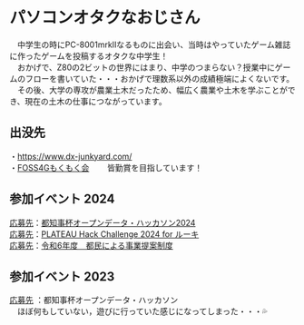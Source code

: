 # パソコンオタクなおじさん
　中学生の時にPC-8001mrkⅡなるものに出会い、当時はやっていたゲーム雑誌に作ったゲームを投稿するオタクな中学生！  
　おかげで、Z80の2ビットの世界にはまり、中学のつまらない？授業中にゲームのフローを書いていた・・・おかげで理数系以外の成績極端によくないです。  
　その後、大学の専攻が農業土木だったため、幅広く農業や土木を学ぶことができ、現在の土木の仕事につながっています。  
## 出没先　
・https://www.dx-junkyard.com/  
・[FOSS4Gもくもく会](https://github.com/yamamoto-ryuzo/portal/blob/main/FOSS4G%E3%82%82%E3%81%8F%E3%82%82%E3%81%8F%E4%BC%9A.md)　　 皆勤賞を目指しています！   
## 参加イベント  2024
[応募先](https://odhackathon.metro.tokyo.lg.jp/)：[都知事杯オープンデータ・ハッカソン2024](https://github.com/yamamoto-ryuzo/portal/issues/1#issue-2329558676)   
[応募先](https://asciistartup.connpass.com/event/318573/)：[PLATEAU Hack Challenge 2024 for ルーキ](https://github.com/yamamoto-ryuzo/portal/issues/2)   
[応募先](https://www.zaimu.metro.tokyo.lg.jp/zaisei/zaisei/teian/tomin/7tomin)：[令和6年度　都民による事業提案制度](https://github.com/yamamoto-ryuzo/portal/blob/main/都民による事業提案制度.md)    
## 参加イベント 2023  
[応募先](https://odhackathon.metro.tokyo.lg.jp/hackathon2023/) ：都知事杯オープンデータ・ハッカソン  
　ほぼ何もしていない，遊びに行っていた感じになってしまった・・・💦  
